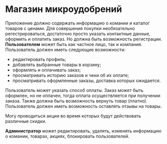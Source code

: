  # Магазин микроудобрений
 Приложение должно содержать информацию о комании и каталог товаров с ценами.
 Для совершения покупки необязательно регестрироваться, достаточно просто указать контактные данные, оформить и оплатить заказ. Но должна быть возможность регистрации. 
 __Пользователем__ может быть как частное лицо, так и компания.
 Пользователь должен иметь следующие возможности:
 * редактировать профиль;
 * добавлять выбранные товары в корзину;
 * оформлять и оплачивать заказ;
 * просматривать историю заказов и чеки об их оплате;
 * просматривать оформленные заказы, доставка которых ожидается.

 Пользователь может указать способ оплаты. Заказ может быть оформлен, но не оплачен, тогда оплата осуществляется при получении заказа. Также должна быть возможность вернуть товар (платно).
 Пользователь должен иметь возможность оставлять отзывы на товары.

Могу проводиться акции во время которых будут действовать различные скидки.

 __Администратор__ может редактировать, удалять, изменять информацию о комании, товарах, акциях, блокировать пользователей.
